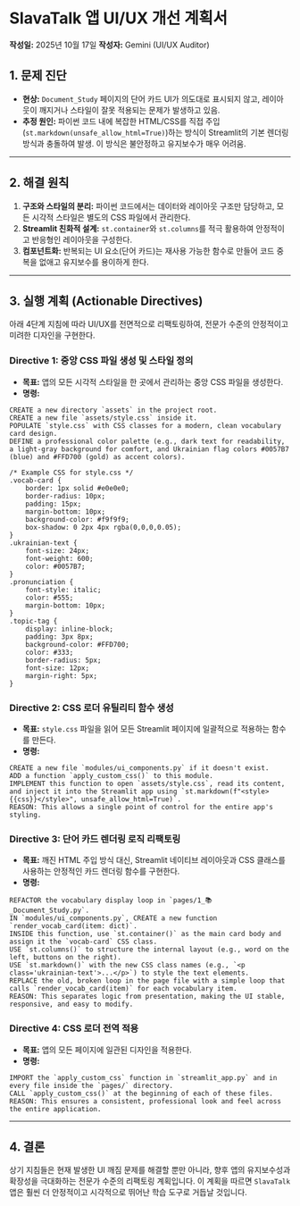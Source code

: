 # SlavaTalk 앱 UI/UX 개선 계획서

**작성일:** 2025년 10월 17일
**작성자:** Gemini (UI/UX Auditor)

## 1. 문제 진단

- **현상:** `Document_Study` 페이지의 단어 카드 UI가 의도대로 표시되지 않고, 레이아웃이 깨지거나 스타일이 잘못 적용되는 문제가 발생하고 있음.
- **추정 원인:** 파이썬 코드 내에 복잡한 HTML/CSS를 직접 주입(`st.markdown(unsafe_allow_html=True)`)하는 방식이 Streamlit의 기본 렌더링 방식과 충돌하여 발생. 이 방식은 불안정하고 유지보수가 매우 어려움.

---

## 2. 해결 원칙

1.  **구조와 스타일의 분리:** 파이썬 코드에서는 데이터와 레이아웃 구조만 담당하고, 모든 시각적 스타일은 별도의 CSS 파일에서 관리한다.
2.  **Streamlit 친화적 설계:** `st.container`와 `st.columns`를 적극 활용하여 안정적이고 반응형인 레이아웃을 구성한다.
3.  **컴포넌트화:** 반복되는 UI 요소(단어 카드)는 재사용 가능한 함수로 만들어 코드 중복을 없애고 유지보수를 용이하게 한다.

---

## 3. 실행 계획 (Actionable Directives)

아래 4단계 지침에 따라 UI/UX를 전면적으로 리팩토링하여, 전문가 수준의 안정적이고 미려한 디자인을 구현한다.

### **Directive 1: 중앙 CSS 파일 생성 및 스타일 정의**

- **목표:** 앱의 모든 시각적 스타일을 한 곳에서 관리하는 중앙 CSS 파일을 생성한다.
- **명령:**
```vibe
CREATE a new directory `assets` in the project root.
CREATE a new file `assets/style.css` inside it.
POPULATE `style.css` with CSS classes for a modern, clean vocabulary card design.
DEFINE a professional color palette (e.g., dark text for readability, a light-gray background for comfort, and Ukrainian flag colors #0057B7 (blue) and #FFD700 (gold) as accent colors).

/* Example CSS for style.css */
.vocab-card {
    border: 1px solid #e0e0e0;
    border-radius: 10px;
    padding: 15px;
    margin-bottom: 10px;
    background-color: #f9f9f9;
    box-shadow: 0 2px 4px rgba(0,0,0,0.05);
}
.ukrainian-text {
    font-size: 24px;
    font-weight: 600;
    color: #0057B7;
}
.pronunciation {
    font-style: italic;
    color: #555;
    margin-bottom: 10px;
}
.topic-tag {
    display: inline-block;
    padding: 3px 8px;
    background-color: #FFD700;
    color: #333;
    border-radius: 5px;
    font-size: 12px;
    margin-right: 5px;
}
```

### **Directive 2: CSS 로더 유틸리티 함수 생성**

- **목표:** `style.css` 파일을 읽어 모든 Streamlit 페이지에 일괄적으로 적용하는 함수를 만든다.
- **명령:**
```vibe
CREATE a new file `modules/ui_components.py` if it doesn't exist.
ADD a function `apply_custom_css()` to this module.
IMPLEMENT this function to open `assets/style.css`, read its content, and inject it into the Streamlit app using `st.markdown(f"<style>{{css}}</style>", unsafe_allow_html=True)`.
REASON: This allows a single point of control for the entire app's styling.
```

### **Directive 3: 단어 카드 렌더링 로직 리팩토링**

- **목표:** 깨진 HTML 주입 방식 대신, Streamlit 네이티브 레이아웃과 CSS 클래스를 사용하는 안정적인 카드 렌더링 함수를 구현한다.
- **명령:**
```vibe
REFACTOR the vocabulary display loop in `pages/1_📚_Document_Study.py`.
IN `modules/ui_components.py`, CREATE a new function `render_vocab_card(item: dict)`.
INSIDE this function, use `st.container()` as the main card body and assign it the `vocab-card` CSS class.
USE `st.columns()` to structure the internal layout (e.g., word on the left, buttons on the right).
USE `st.markdown()` with the new CSS class names (e.g., `<p class='ukrainian-text'>...</p>`) to style the text elements.
REPLACE the old, broken loop in the page file with a simple loop that calls `render_vocab_card(item)` for each vocabulary item.
REASON: This separates logic from presentation, making the UI stable, responsive, and easy to modify.
```

### **Directive 4: CSS 로더 전역 적용**

- **목표:** 앱의 모든 페이지에 일관된 디자인을 적용한다.
- **명령:**
```vibe
IMPORT the `apply_custom_css` function in `streamlit_app.py` and in every file inside the `pages/` directory.
CALL `apply_custom_css()` at the beginning of each of these files.
REASON: This ensures a consistent, professional look and feel across the entire application.
```

---

## 4. 결론

상기 지침들은 현재 발생한 UI 깨짐 문제를 해결할 뿐만 아니라, 향후 앱의 유지보수성과 확장성을 극대화하는 전문가 수준의 리팩토링 계획입니다. 이 계획을 따르면 `SlavaTalk` 앱은 훨씬 더 안정적이고 시각적으로 뛰어난 학습 도구로 거듭날 것입니다.

